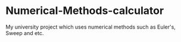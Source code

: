 # Numerical-Methods-calculator
My university project which uses numerical methods such as Euler's, Sweep and etc. 
